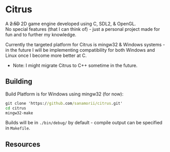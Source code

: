 # Citrus  

A ~~2.5D~~ 2D game engine developed using C, SDL2, &amp; OpenGL.  
No special features (that I can think of) - just a personal project made for fun and to further my knowledge.

Currently the targeted platform for Citrus is mingw32 & Windows systems - in the future I will be implementing compatibility for both Windows and Linux once I become more better at C.
- Note: I might migrate Citrus to C++ sometime in the future.

## Building
Build Platform is for Windows using mingw32 (for now):
```cmd
git clone 'https://github.com/sanamorii/citrus.git'  
cd citrus
mingw32-make
```
Builds will be in `./bin/debug/` by default - compile output can be specified in `Makefile`.

## Resources

